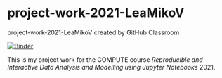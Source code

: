 # project-work-2021-LeaMikoV
project-work-2021-LeaMikoV created by GitHub Classroom

[![Binder](https://mybinder.org/badge_logo.svg)](https://mybinder.org/v2/gh/teokem/project-work-2021-LeaMikoV/HEAD)

This is my project work for the COMPUTE course *Reproducible and Interactive Data Analysis and Modelling using Jupyter Notebooks* 2021.
